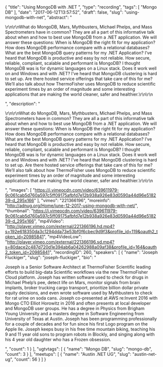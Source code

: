{
  "title": "Using MongoDB with .NET ",
  "type": "recording",
  "tags": [
    "Mongo DB"
  ],
  "date": "2017-06-12T13:57:52",
  "draft": false,
  "slug": "using-mongodb-with-net",
  "abstract": "<p>\r\n\r\nWhat do MongoDB, Mars, Mythbusters, Michael Phelps, and Mass Spectrometers have in common? They are all a part of this informative talk about when and how to best use MongoDB from a .NET application. We will answer these questions: When is MongoDB the right fit for my application? How does MongoDB performance compare with a relational databases? What are the best MongoDB query patterns for my .NET Application? I’ve heard that MongoDB is productive and easy by not reliable. How secure, reliable, compliant, scalable and performant is MongoDB? I thought MongoDB was is for dynamic languages on a Linux stack. Does it work well on and Windows and with .NET? I’ve heard that MongoDB clustering is hard to set up. Are there hosted service offerings that take care of this for me? We’ll also talk about how ThermoFisher uses MongoDB to reduce scientific experiment times by an order of magnitude and some interesting applications that are making the world cleaner, safer and healthier.\r\n\r\n</p>",
  "description": "<p>\r\n\r\nWhat do MongoDB, Mars, Mythbusters, Michael Phelps, and Mass Spectrometers have in common? They are all a part of this informative talk about when and how to best use MongoDB from a .NET application. We will answer these questions: When is MongoDB the right fit for my application? How does MongoDB performance compare with a relational databases? What are the best MongoDB query patterns for my .NET Application? I’ve heard that MongoDB is productive and easy by not reliable. How secure, reliable, compliant, scalable and performant is MongoDB? I thought MongoDB was is for dynamic languages on a Linux stack. Does it work well on and Windows and with .NET? I’ve heard that MongoDB clustering is hard to set up. Are there hosted service offerings that take care of this for me? We’ll also talk about how ThermoFisher uses MongoDB to reduce scientific experiment times by an order of magnitude and some interesting applications that are making the world cleaner, safer and healthier.\r\n\r\n</p>",
  "images": [
    "https://i.vimeocdn.com/video/639611979-9c061cab5d760a597c5ff09175afbfd7e12b938a926e83d0590a44d96e518239-d_295x166"
  ],
  "vimeo": "221366196",
  "moreinfo": "http://adnug.org/Home/june-12-2017-using-mongodb-with-net/",
  "thumbnail": "https://i.vimeocdn.com/video/639611979-9c061cab5d760a597c5ff09175afbfd7e12b938a926e83d0590a44d96e518239-d_295x166",
  "mp4Video": "http://player.vimeo.com/external/221366196.hd.mp4?s=192e618350da3c1294dda73e53bf0f6cbec9d9f3&profile_id=119&oauth2_token_id=20985841",
  "mp4VideoLow": "http://player.vimeo.com/external/221366196.sd.mp4?s=80dace2c487d720d1e394ab6a04262988a09af38&profile_id=164&oauth2_token_id=20985841",
  "recordingID": 260,
  "speakers": [
    {
      "name": "Joseph Fluckiger",
      "slug": "joseph-fluckiger",
      "bio": "<p>Joseph is a Senior Software Architect at ThermoFisher Scientific leading efforts to build big-data Scientific workflows via the new ThermoFisher Cloud platform. Joseph has written software used to check for drugs in Michael Phelp’s pee, detect life on Mars, monitor signals from brain implants, broker trucking cargo transport, prioritize billion dollar private equity decisions, and even wrote software used by Mythbusters to check for rat urine on soda cans. Joseph co-presented at AWS re:Invent 2016 with Mongo CTO Elliot Horowitz in 2016 and often presents at local developer and MongoDB user groups. He has a degree in Physics from Brigham Young University and a masters degree in Software Engineering from University of Texas at Austin. Joseph has been programming professionally for a couple of decades and for fun since his first Logo program on the Apple IIe. Joseph keeps busy in his free time mountain biking, teaching his 9 and 11 year old sons to program robots in Blockly, and singing along with his 4 year old daughter who has a Frozen obsession.</p>",
      "count": 1
    }
  ],
  "ugtvtags": [
    {
      "name": "Mongo DB",
      "slug": "mongo-db",
      "count": 3
    }
  ],
  "meetups": [
    {
      "name": "Austin .NET UG",
      "slug": "austin-net-ug",
      "count": 56
    }
  ]
}